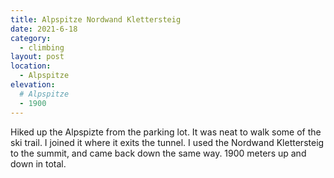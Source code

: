 ```yaml
---
title: Alpspitze Nordwand Klettersteig
date: 2021-6-18
category:
  - climbing
layout: post
location:
  - Alpspitze
elevation:
  # Alpspitze
  - 1900
---
```


Hiked up the Alpspizte from the parking lot. It was neat to walk some of the
ski trail. I joined it where it exits the tunnel. I used the Nordwand 
Klettersteig to the summit, and came back down the same way. 1900 meters
up and down in total.
